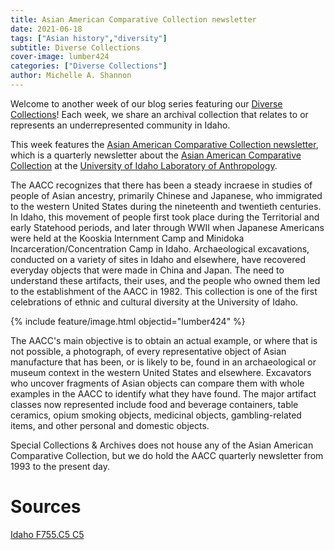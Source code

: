 ```yaml
---
title: Asian American Comparative Collection newsletter
date: 2021-06-18
tags: ["Asian history","diversity"]
subtitle: Diverse Collections
cover-image: lumber424
categories: ["Diverse Collections"]
author: Michelle A. Shannon
---
```


Welcome to another week of our blog series featuring our [Diverse Collections](https://harvester.lib.uidaho.edu/series/diversecollections.html)! Each week, we share an archival collection that relates to or represents an underrepresented community in Idaho.

This week features the [Asian American Comparative Collection newsletter](https://alliance-primo.hosted.exlibrisgroup.com/permalink/f/m1uotc/CP71110284710001451), which is a quarterly newsletter about the [Asian American Comparative Collection](https://webpages.uidaho.edu/aacc/) at the [University of Idaho Laboratory of Anthropology](https://www.uidaho.edu/class/anthrolab).

The AACC recognizes that there has been a steady incraese in studies of people of Asian ancestry, primarily Chinese and Japanese, who immigrated to the western United States during the nineteenth and twentieth centuries. In Idaho, this movement of people first took place during the Territorial and early Statehood periods, and later through WWII when Japanese Americans were held at the Kooskia Internment Camp and Minidoka Incarceration/Concentration Camp in Idaho. Archaeological excavations, conducted on a variety of sites in Idaho and elsewhere, have recovered everyday objects that were made in China and Japan. The need to understand these artifacts, their uses, and the people who owned them led to the establishment of the AACC in 1982. This collection is one of the first celebrations of ethnic and cultural diversity at the University of Idaho.

{% include feature/image.html objectid="lumber424" %}

The AACC's main objective is to obtain an actual example, or where that is not possible, a photograph, of every representative object of Asian manufacture that has been, or is likely to be, found in an archaeological or museum context in the western United States and elsewhere. Excavators who uncover fragments of Asian objects can compare them with whole examples in the AACC to identify what they have found. The major artifact classes now represented include food and beverage containers, table ceramics, opium smoking objects, medicinal objects, gambling-related items, and other personal and domestic objects.

Special Collections & Archives does not house any of the Asian American Comparative Collection, but we do hold the AACC quarterly newsletter from 1993 to the present day. 

# Sources

[Idaho F755.C5 C5](https://alliance-primo.hosted.exlibrisgroup.com/permalink/f/m1uotc/CP71110284710001451)